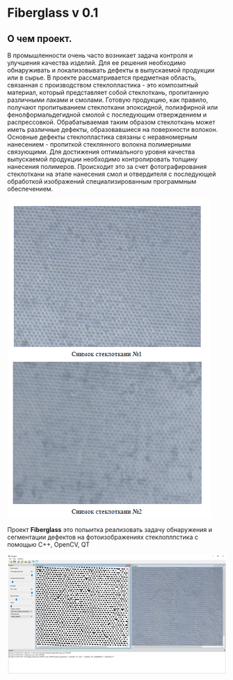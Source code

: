 # Fiberglass v 0.1

  ## О чем проект. 
  В промышленности очень часто возникает задача контроля и улучшения качества изделий. Для ее решения необходимо обнаруживать и локализовывать дефекты в выпускаемой продукции или в сырье. В проекте рассматривается предметная область, связанная с производством стеклопластика - это композитный материал, который представляет собой стеклоткань, пропитанную различными лаками и смолами. Готовую продукцию, как правило, получают пропитыванием стеклоткани эпоксидной, полиэфирной или фенолформальдегидной смолой с последующим отверждением и распрессовкой. Обрабатываемая таким образом стеклоткань может иметь различные дефекты, образовавшиеся на поверхности волокон. Основные дефекты стеклопластика связаны с неравномерным нанесением - пропиткой стеклянного волокна полимерными связующими. Для достижения оптимального уровня качества выпускаемой продукции необходимо контролировать толщину нанесения полимеров. Происходит это за счет фотографирования стеклоткани на этапе нанесения смол и отвердителя с последующей обработкой изображений специализированным программным обеспечением. 
  
  ![Примеры изображений](imgs.png)
  
  Проект __Fiberglass__ это попыитка реализовать задачу обнаружения и сегментации дефектов на фотоизображениях стеклоплпстика c помощью C++, OpenCV, QT
  
  ![Примеры изображений](app.png)
  
  
